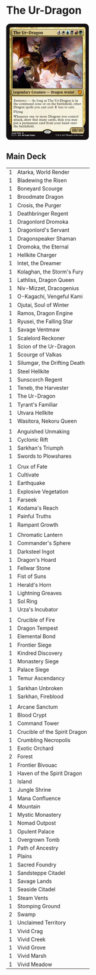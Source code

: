 # The Ur-Dragon #

![The Ur-Dragon](../images/The%20Ur-Dragon.jpg)

## Main Deck ##
|    |    |
|----|----|
|  1 | Atarka, World Render
|  1 | Bladewing the Risen
|  1 | Boneyard Scourge
|  1 | Broodmate Dragon
|  1 | Crosis, the Purger
|  1 | Deathbringer Regent
|  1 | Dragonlord Dromoka
|  1 | Dragonlord's Servant
|  1 | Dragonspeaker Shaman
|  1 | Dromoka, the Eternal
|  1 | Hellkite Charger
|  1 | Intet, the Dreamer
|  1 | Kolaghan, the Storm's Fury
|  1 | Lathliss, Dragon Queen
|  1 | Niv-Mizzet, Dracogenius
|  1 | O-Kagachi, Vengeful Kami
|  1 | Ojutai, Soul of Winter
|  1 | Ramos, Dragon Engine
|  1 | Ryusei, the Falling Star
|  1 | Savage Ventmaw
|  1 | Scalelord Reckoner
|  1 | Scion of the Ur-Dragon
|  1 | Scourge of Valkas
|  1 | Silumgar, the Drifting Death
|  1 | Steel Hellkite
|  1 | Sunscorch Regent
|  1 | Teneb, the Harvester
|  1 | The Ur-Dragon
|  1 | Tyrant's Familiar
|  1 | Utvara Hellkite
|  1 | Wasitora, Nekoru Queen
|    |    |
|  1 | Anguished Unmaking
|  1 | Cyclonic Rift
|  1 | Sarkhan's Triumph
|  1 | Swords to Plowshares
|    |    |
|  1 | Crux of Fate
|  1 | Cultivate
|  1 | Earthquake
|  1 | Explosive Vegetation
|  1 | Farseek
|  1 | Kodama's Reach
|  1 | Painful Truths
|  1 | Rampant Growth
|    |    |
|  1 | Chromatic Lantern
|  1 | Commander's Sphere
|  1 | Darksteel Ingot
|  1 | Dragon's Hoard
|  1 | Fellwar Stone
|  1 | Fist of Suns
|  1 | Herald's Horn
|  1 | Lightning Greaves
|  1 | Sol Ring
|  1 | Urza's Incubator
|    |    |
|  1 | Crucible of Fire
|  1 | Dragon Tempest
|  1 | Elemental Bond
|  1 | Frontier Siege
|  1 | Kindred Discovery
|  1 | Monastery Siege
|  1 | Palace Siege
|  1 | Temur Ascendancy
|    |    |
|  1 | Sarkhan Unbroken
|  1 | Sarkhan, Fireblood
|    |    |
|  1 | Arcane Sanctum
|  1 | Blood Crypt
|  1 | Command Tower
|  1 | Crucible of the Spirit Dragon
|  1 | Crumbling Necropolis
|  1 | Exotic Orchard
|  2 | Forest
|  1 | Frontier Bivouac
|  1 | Haven of the Spirit Dragon
|  1 | Island
|  1 | Jungle Shrine
|  1 | Mana Confluence
|  4 | Mountain
|  1 | Mystic Monastery
|  1 | Nomad Outpost
|  1 | Opulent Palace
|  1 | Overgrown Tomb
|  1 | Path of Ancestry
|  1 | Plains
|  1 | Sacred Foundry
|  1 | Sandsteppe Citadel
|  1 | Savage Lands
|  1 | Seaside Citadel
|  1 | Steam Vents
|  1 | Stomping Ground
|  2 | Swamp
|  1 | Unclaimed Territory
|  1 | Vivid Crag
|  1 | Vivid Creek
|  1 | Vivid Grove
|  1 | Vivid Marsh
|  1 | Vivid Meadow
